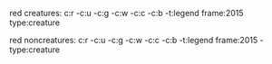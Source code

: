 red creatures:
c:r -c:u -c:g -c:w -c:c -c:b -t:legend frame:2015 type:creature

red noncreatures:
c:r -c:u -c:g -c:w -c:c -c:b -t:legend frame:2015 -type:creature
